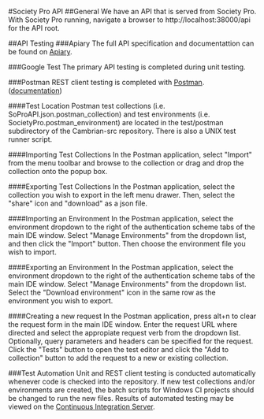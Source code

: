 #Society Pro API
##General
We have an API that is served from Society Pro. With Society Pro running, navigate a browser to http://localhost:38000/api for the API root.

##API Testing
###Apiary
The full API specification and documentattion can be found on [Apiary](http://docs.slapichannels.apiary.io/).

###Google Test
The primary API testing is completed during unit testing.

###Postman
REST client testing is completed with [Postman](http://getpostman.com). ([documentation](http://www.getpostman.com/docs))

####Test Location
Postman test collections (i.e. SoProAPI.json.postman_collection) and test environments (i.e. SocietyPro.postman_environment) are located in the test/postman subdirectory of the Cambrian-src repository. There is also a UNIX test runner script.

####Importing Test Collections
In the Postman application, select "Import" from the menu toolbar and browse to the collection or drag and drop the collection onto the popup box.

####Exporting Test Collections
In the Postman application, select the collection you wish to export in the left menu drawer. Then, select the "share" icon and "download" as a json file.

####Importing an Environment
In the Postman application, select the environment dropdown to the right of the authentication scheme tabs of the main IDE window. Select "Manage Environments" from the dropdown list, and then click the "Import" button. Then choose the environment file you wish to import.

####Exporting an Environment
In the Postman application, select the environment dropdown to the right of the authentication scheme tabs of the main IDE window. Select "Manage Environments" from the dropdown list. Select the "Download environment" icon in the same row as the environment you wish to export.

####Creating a new request
In the Postman application, press alt+n to clear the request form in the main IDE window. Enter the request URL where directed and select the appropiate request verb from the dropdown list. Optionally, query parameters and headers can be specified for the request. Click the "Tests" button to open the test editor and click the "Add to collection" button to add the request to a new or existing collection.

###Test Automation
Unit and REST client testing is conducted automatically whenever code is checked into the repository. If new test collections and/or environments are created, the batch scripts for Windows CI projects should be changed to run the new files. Results of automated testing may be viewed on the [Continuous Integration Server](http://ci.societypro.org:8080).


